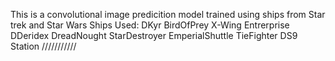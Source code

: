 This is a convolutional image predicition model trained using ships from Star trek and Star Wars
Ships Used: 
DKyr
BirdOfPrey
X-Wing
Entrerprise
DDeridex
DreadNought
StarDestroyer
EmperialShuttle
TieFighter
DS9 Station
///////////
